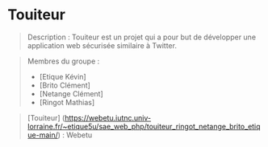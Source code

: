 # Touiteur

> Description :
> Touiteur est un projet qui a pour but de développer une application web sécurisée similaire à Twitter.

> Membres du groupe :
> - [Etique Kévin]
> - [Brito Clément]
> - [Netange Clément]
> - [Ringot Mathias]

> [Touiteur] (https://webetu.iutnc.univ-lorraine.fr/~etique5u/sae_web_php/touiteur_ringot_netange_brito_etique-main/) : Webetu
